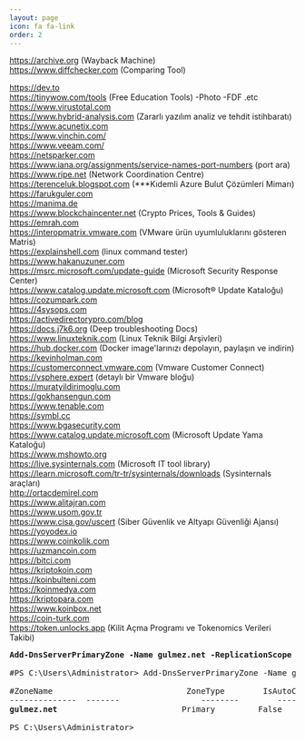 ```yaml
---
layout: page
icon: fa fa-link
order: 2
---
```


<!-- wp:preformatted -->

https://archive.org (Wayback Machine)  
https://www.diffchecker.com (Comparing Tool)  

https://dev.to  
https://tinywow.com/tools (Free Education Tools) -Photo -FDF .etc  
https://www.virustotal.com  
https://www.hybrid-analysis.com (Zararlı yazılım analiz ve tehdit istihbaratı)  
https://www.acunetix.com  
https://www.vinchin.com/  
https://www.veeam.com/  
https://netsparker.com  
https://www.iana.org/assignments/service-names-port-numbers (port ara)  
https://www.ripe.net (Network Coordination Centre)  
https://terenceluk.blogspot.com (***Kıdemli Azure Bulut Çözümleri Mimarı)  
https://farukguler.com  
https://manima.de  
https://www.blockchaincenter.net (Crypto Prices, Tools & Guides)  
https://emrah.com  
https://interopmatrix.vmware.com (VMware ürün uyumluluklarını gösteren Matris)  
https://explainshell.com (linux command tester)  
https://www.hakanuzuner.com  
https://msrc.microsoft.com/update-guide (Microsoft Security Response Center)  
https://www.catalog.update.microsoft.com (Microsoft® Update Kataloğu)  
https://cozumpark.com  
https://4sysops.com  
https://activedirectorypro.com/blog  
https://docs.j7k6.org (Deep troubleshooting Docs)  
https://www.linuxteknik.com (Linux Teknik Bilgi Arşivleri)  
https://hub.docker.com (Docker image'larınızı depolayın, paylaşın ve indirin)  
https://kevinholman.com  
https://customerconnect.vmware.com (Vmware Customer Connect)  
https://vsphere.expert (detaylı bir Vmware bloğu)  
https://muratyildirimoglu.com  
https://gokhansengun.com  
https://www.tenable.com  
https://symbl.cc  
https://www.bgasecurity.com  
https://www.catalog.update.microsoft.com (Microsoft Update Yama Kataloğu)  
https://www.mshowto.org  
https://live.sysinternals.com (Microsoft IT tool library)  
https://learn.microsoft.com/tr-tr/sysinternals/downloads (Sysinternals araçları)  
http://ortacdemirel.com  
https://www.alitajran.com  
https://www.usom.gov.tr  
https://www.cisa.gov/uscert (Siber Güvenlik ve Altyapı Güvenliği Ajansı)  
https://yoyodex.io  
https://www.coinkolik.com  
https://uzmancoin.com  
https://bitci.com  
https://kriptokoin.com  
https://koinbulteni.com  
https://koinmedya.com  
https://kriptopara.com  
https://www.koinbox.net  
https://coin-turk.com  
https://token.unlocks.app (Kilit Açma Programı ve Tokenomics Verileri Takibi)  

<pre class="wp-block-preformatted"><strong>Add-DnsServerPrimaryZone -Name gulmez.net -ReplicationScope "Domain" –PassThru</strong>

#PS C:\Users\Administrator&gt; Add-DnsServerPrimaryZone -Name gulmez.net -ReplicationScope "domain" –PassThru

#ZoneName                            ZoneType        IsAutoCreated   IsDsIntegrated  IsReverseLookupZone  IsSigned       
--------------  -------                 --------        -------------   --------------  -------------------  --------         ---------       -------------   --------------  
<strong>gulmez.net</strong>                          Primary         False           True            False                False   

PS C:\Users\Administrator&gt; </pre>
<!-- /wp:preformatted -->
